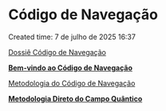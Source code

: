 # Código de Navegação

Created time: 7 de julho de 2025 16:37

[Dossiê Código de Navegação](Co%CC%81digo%20de%20Navegac%CC%A7a%CC%83o%20229d03d38faf8085a9aae93c31d43295/Dossie%CC%82%20Co%CC%81digo%20de%20Navegac%CC%A7a%CC%83o%20229d03d38faf80e8a416dae92e1b40ed.md)

[**Bem-vindo ao Código de Navegação**  ](Co%CC%81digo%20de%20Navegac%CC%A7a%CC%83o%20229d03d38faf8085a9aae93c31d43295/Bem-vindo%20ao%20Co%CC%81digo%20de%20Navegac%CC%A7a%CC%83o%20229d03d38faf8020862ee0838b1484b8.md)

[Metodologia do Código de Navegação](Co%CC%81digo%20de%20Navegac%CC%A7a%CC%83o%20229d03d38faf8085a9aae93c31d43295/Metodologia%20do%20Co%CC%81digo%20de%20Navegac%CC%A7a%CC%83o%20229d03d38faf8030be4bfe47432f6adc.md)

[**Metodologia Direto do Campo Quântico**](Co%CC%81digo%20de%20Navegac%CC%A7a%CC%83o%20229d03d38faf8085a9aae93c31d43295/Metodologia%20Direto%20do%20Campo%20Qua%CC%82ntico%20229d03d38faf8018adc8fc8c43d82e25.md)